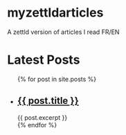 # myzettldarticles
A zettld version of articles I read FR/EN


<h1>Latest Posts</h1>

<ul>
  {% for post in site.posts %}
    <li>
      <h2><a href="{{ site.url }}{{ post.url }}">{{ post.title }}</a></h2>
      {{ post.excerpt }}
    </li>
  {% endfor %}
</ul>
